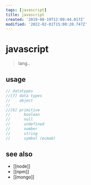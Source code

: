 ```yaml
---
tags: [javascript]
title: javascript
created: '2019-08-19T12:09:44.017Z'
modified: '2022-02-01T15:00:20.747Z'
---
```


# javascript

> lang..

## usage

```js
// datatypes
//[7] data types
//	  object
//
//[6] primitive
//		boolean
//		null
//		undefined
//		number
//		string
//		symbol (ecma6)
```

## see also

- [[node]]
- [[npm]]
- [[mongo]]
